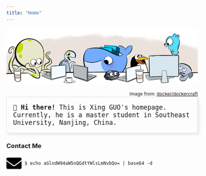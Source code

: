```yaml
---
title: "Home"
---
```


![](/img/cute-animals.png)
<div style="font-size: 12px; text-align: right;"> Image from: <a href="https://github.com/docker/dockercraft">docker/dockercraft</a></div>

<div style="font-family: monospace; font-size: 1.2em; border: 1px solid #ddd; box-shadow: 5px 5px 5px #eee; padding: 1em; overflow-x: auto;">
<strong>👋 Hi there!</strong>
This is Xing GUO's homepage. Currently, he is a master student in Southeast University, Nanjing, China.
</div>

### Contact Me
<img src="/img/envelope-solid.svg" style="vertical-align: middle;">&nbsp; `$ echo aGlndW94aW5nQGdtYWlsLmNvbQo= | base64 -d`
